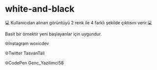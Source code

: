 # white-and-black
💻 Kullanıcıdan alınan görüntüyü 2 renk ile 4 farklı şekilde çıktısını verir.💻

Basit bir örnektir yeni başlayanlar için uygundur.



 🌐İnstagram woxicdev
 

🌐Twitter TasvanTali


🌐CodePen Genc_Yazilimci58
